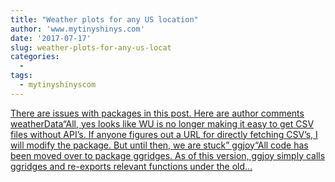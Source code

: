 ```yaml
---
title: "Weather plots for any US location"
author: 'www.mytinyshinys.com'
date: '2017-07-17'
slug: weather-plots-for-any-us-locat
categories:
  - 
tags:
  - mytinyshinyscom
---
```


[There are issues with packages in this post. Here are author comments weatherData“All, yes looks like WU is no longer making it easy to get CSV files without API’s. If anyone figures out a URL for directly fetching CSV’s, I will modify the package. But until then, we are stuck” ggjoy“All code has been moved over to package ggridges. As of this version, ggjoy simply calls ggridges and re-exports relevant functions under the old...<click to read more>](https://www.mytinyshinys.com/2017/07/17/weather-plots/)

